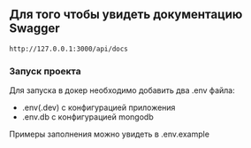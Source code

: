 ## Для того чтобы увидеть документацию Swagger

```
http://127.0.0.1:3000/api/docs
```

### Запуск проекта

Для запуска в докер необходимо добавить два .env файла:
- .env(.dev) с конфигурацией приложения
- .env.db с конфигурацией mongodb

Примеры заполнения можно увидеть в .env.example
